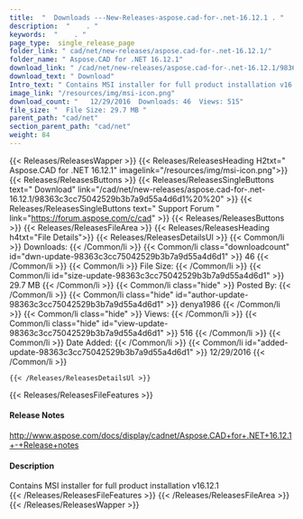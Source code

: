 ```yaml
---
title:  "  Downloads ---New-Releases-aspose.cad-for-.net-16.12.1 . " 
description:  "    . " 
keywords:  "    . " 
page_type:  single_release_page
folder_link: " cad/net/new-releases/aspose.cad-for-.net-16.12.1/"
folder_name: " Aspose.CAD for .NET 16.12.1"
download_link: " /cad/net/new-releases/aspose.cad-for-.net-16.12.1/98363c3cc75042529b3b7a9d55a4d6d1"
download_text: " Download"
Intro_text: " Contains MSI installer for full product installation v16.12.1"
image_link: "/resources/img/msi-icon.png"
download_count: "   12/29/2016  Downloads: 46  Views: 515"
file_size: "  File Size: 29.7 MB "
parent_path: "cad/net"
section_parent_path: "cad/net"
weight: 84 
---
```


{{< Releases/ReleasesWapper >}}
  {{< Releases/ReleasesHeading H2txt=" Aspose.CAD for .NET 16.12.1" imagelink="/resources/img/msi-icon.png">}}
  {{< Releases/ReleasesButtons >}}
    {{< Releases/ReleasesSingleButtons text=" Download" link="/cad/net/new-releases/aspose.cad-for-.net-16.12.1/98363c3cc75042529b3b7a9d55a4d6d1%20%20" >}}
    {{< Releases/ReleasesSingleButtons text=" Support Forum " link="https://forum.aspose.com/c/cad" >}}
  {{< Releases/ReleasesButtons >}}
  {{< Releases/ReleasesFileArea >}}
    {{< Releases/ReleasesHeading h4txt="File Details">}}
    {{< Releases/ReleasesDetailsUl >}}
            {{< Common/li  >}} Downloads: {{< /Common/li >}} 
      {{< Common/li class="downloadcount" id="dwn-update-98363c3cc75042529b3b7a9d55a4d6d1" >}} 46 {{< /Common/li >}} 
      {{< Common/li  >}} File Size: {{< /Common/li >}} 
      {{< Common/li id="size-update-98363c3cc75042529b3b7a9d55a4d6d1" >}} 29.7 MB {{< /Common/li >}} 
      {{< Common/li  class="hide" >}} Posted By: {{< /Common/li >}} 
      {{< Common/li class="hide" id="author-update-98363c3cc75042529b3b7a9d55a4d6d1" >}} denya1986 {{< /Common/li >}} 
      {{< Common/li class="hide"  >}} Views: {{< /Common/li >}} 
      {{< Common/li class="hide" id="view-update-98363c3cc75042529b3b7a9d55a4d6d1" >}} 516 {{< /Common/li >}} 
      {{< Common/li  >}} Date Added: {{< /Common/li >}} 
      {{< Common/li id="added-update-98363c3cc75042529b3b7a9d55a4d6d1" >}} 12/29/2016 {{< /Common/li >}} 

    {{< /Releases/ReleasesDetailsUl >}}

  {{< Releases/ReleasesFileFeatures >}}
      <h4>Release Notes</h4><div><a href="http://www.aspose.com/docs/display/cadnet/Aspose.CAD+for+.NET+16.12.1+-+Release+notes">http://www.aspose.com/docs/display/cadnet/Aspose.CAD+for+.NET+16.12.1+-+Release+notes</a></div><h4>Description</h4><div class="HTMLDescription">Contains MSI installer for full product installation v16.12.1</div>
  {{< /Releases/ReleasesFileFeatures >}}
 {{< /Releases/ReleasesFileArea >}}
{{< /Releases/ReleasesWapper >}}


